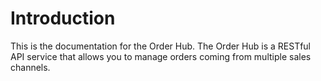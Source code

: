 # Introduction

This is the documentation for the Order Hub. The Order Hub is a RESTful API service that allows you to manage orders coming from multiple sales channels.
